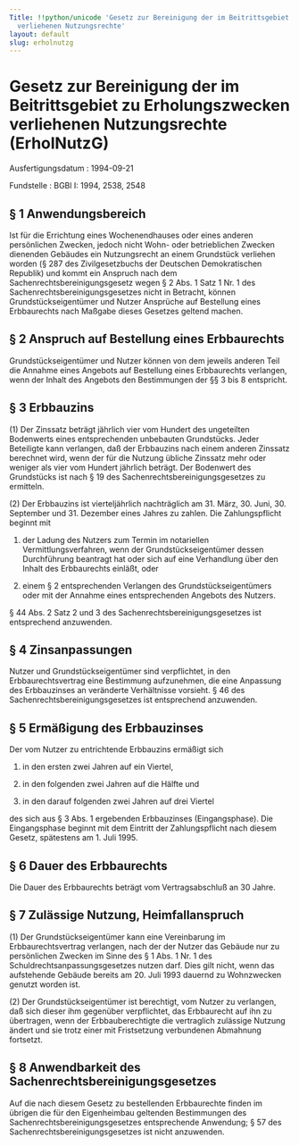 ```yaml
---
Title: !!python/unicode 'Gesetz zur Bereinigung der im Beitrittsgebiet zu Erholungszwecken
  verliehenen Nutzungsrechte'
layout: default
slug: erholnutzg
---
```


# Gesetz zur Bereinigung der im Beitrittsgebiet zu Erholungszwecken verliehenen Nutzungsrechte (ErholNutzG)

Ausfertigungsdatum
:   1994-09-21

Fundstelle
:   BGBl I: 1994, 2538, 2548



## § 1 Anwendungsbereich

Ist für die Errichtung eines Wochenendhauses oder eines anderen
persönlichen Zwecken, jedoch nicht Wohn- oder betrieblichen Zwecken
dienenden Gebäudes ein Nutzungsrecht an einem Grundstück verliehen
worden (§ 287 des Zivilgesetzbuchs der Deutschen Demokratischen
Republik) und kommt ein Anspruch nach dem
Sachenrechtsbereinigungsgesetz wegen § 2 Abs. 1 Satz 1 Nr. 1 des
Sachenrechtsbereinigungsgesetzes nicht in Betracht, können
Grundstückseigentümer und Nutzer Ansprüche auf Bestellung eines
Erbbaurechts nach Maßgabe dieses Gesetzes geltend machen.


## § 2 Anspruch auf Bestellung eines Erbbaurechts

Grundstückseigentümer und Nutzer können von dem jeweils anderen Teil
die Annahme eines Angebots auf Bestellung eines Erbbaurechts
verlangen, wenn der Inhalt des Angebots den Bestimmungen der §§ 3 bis
8 entspricht.


## § 3 Erbbauzins

(1) Der Zinssatz beträgt jährlich vier vom Hundert des ungeteilten
Bodenwerts eines entsprechenden unbebauten Grundstücks. Jeder
Beteiligte kann verlangen, daß der Erbbauzins nach einem anderen
Zinssatz berechnet wird, wenn der für die Nutzung übliche Zinssatz
mehr oder weniger als vier vom Hundert jährlich beträgt. Der Bodenwert
des Grundstücks ist nach § 19 des Sachenrechtsbereinigungsgesetzes zu
ermitteln.

(2) Der Erbbauzins ist vierteljährlich nachträglich am 31. März, 30.
Juni, 30. September und 31. Dezember eines Jahres zu zahlen. Die
Zahlungspflicht beginnt mit

1.  der Ladung des Nutzers zum Termin im notariellen
    Vermittlungsverfahren, wenn der Grundstückseigentümer dessen
    Durchführung beantragt hat oder sich auf eine Verhandlung über den
    Inhalt des Erbbaurechts einläßt, oder


2.  einem § 2 entsprechenden Verlangen des Grundstückseigentümers oder mit
    der Annahme eines entsprechenden Angebots des Nutzers.



§ 44 Abs. 2 Satz 2 und 3 des Sachenrechtsbereinigungsgesetzes ist
entsprechend anzuwenden.


## § 4 Zinsanpassungen

Nutzer und Grundstückseigentümer sind verpflichtet, in den
Erbbaurechtsvertrag eine Bestimmung aufzunehmen, die eine Anpassung
des Erbbauzinses an veränderte Verhältnisse vorsieht. § 46 des
Sachenrechtsbereinigungsgesetzes ist entsprechend anzuwenden.


## § 5 Ermäßigung des Erbbauzinses

Der vom Nutzer zu entrichtende Erbbauzins ermäßigt sich

1.  in den ersten zwei Jahren auf ein Viertel,


2.  in den folgenden zwei Jahren auf die Hälfte und


3.  in den darauf folgenden zwei Jahren auf drei Viertel



des sich aus § 3 Abs. 1 ergebenden Erbbauzinses (Eingangsphase). Die
Eingangsphase beginnt mit dem Eintritt der Zahlungspflicht nach diesem
Gesetz, spätestens am 1. Juli 1995.


## § 6 Dauer des Erbbaurechts

Die Dauer des Erbbaurechts beträgt vom Vertragsabschluß an 30 Jahre.


## § 7 Zulässige Nutzung, Heimfallanspruch

(1) Der Grundstückseigentümer kann eine Vereinbarung im
Erbbaurechtsvertrag verlangen, nach der der Nutzer das Gebäude nur zu
persönlichen Zwecken im Sinne des § 1 Abs. 1 Nr. 1 des
Schuldrechtsanpassungsgesetzes nutzen darf. Dies gilt nicht, wenn das
aufstehende Gebäude bereits am 20. Juli 1993 dauernd zu Wohnzwecken
genutzt worden ist.

(2) Der Grundstückseigentümer ist berechtigt, vom Nutzer zu verlangen,
daß sich dieser ihm gegenüber verpflichtet, das Erbbaurecht auf ihn zu
übertragen, wenn der Erbbauberechtigte die vertraglich zulässige
Nutzung ändert und sie trotz einer mit Fristsetzung verbundenen
Abmahnung fortsetzt.


## § 8 Anwendbarkeit des Sachenrechtsbereinigungsgesetzes

Auf die nach diesem Gesetz zu bestellenden Erbbaurechte finden im
übrigen die für den Eigenheimbau geltenden Bestimmungen des
Sachenrechtsbereinigungsgesetzes entsprechende Anwendung; § 57 des
Sachenrechtsbereinigungsgesetzes ist nicht anzuwenden.

